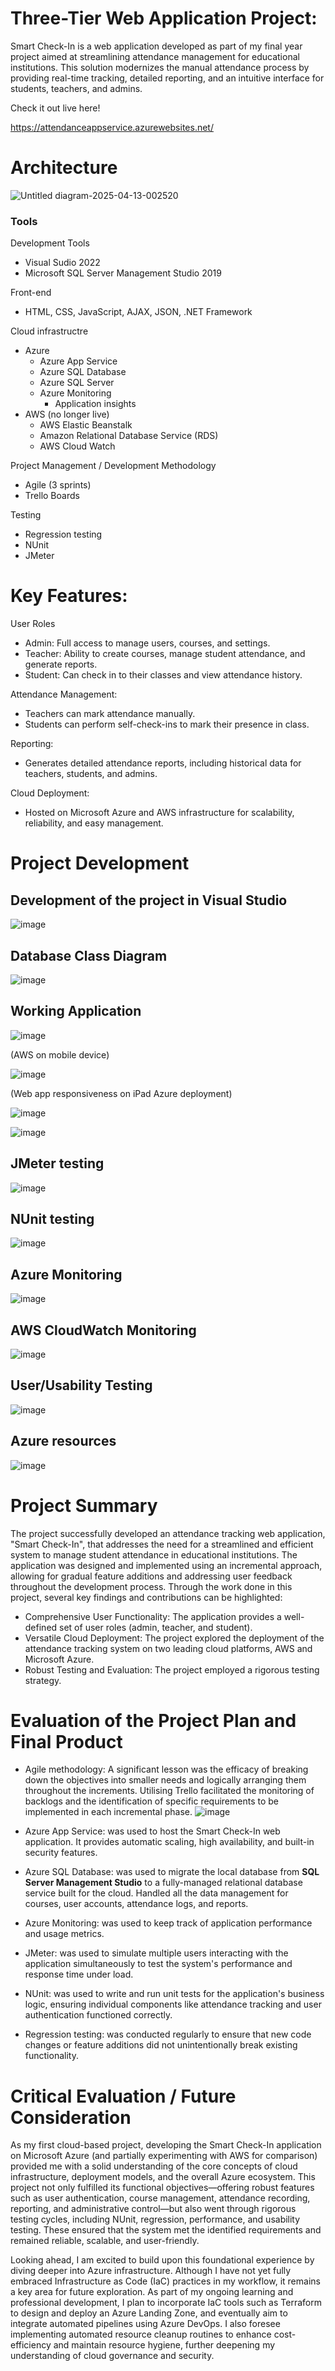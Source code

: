 # Three-Tier Web Application Project:
Smart Check-In is a web application developed as part of my final year project aimed at streamlining attendance management for educational institutions. This solution modernizes the manual attendance process by providing real-time tracking, detailed reporting, and an intuitive interface for students, teachers, and admins.

Check it out live here!

https://attendanceappservice.azurewebsites.net/


# **Architecture**

![Untitled diagram-2025-04-13-002520](https://github.com/user-attachments/assets/4b5cddc5-de55-4ac1-bade-0f3bc8ecece6)


### Tools

Development Tools
- Visual Sudio 2022
- Microsoft SQL Server Management Studio 2019

Front-end
- HTML, CSS, JavaScript, AJAX, JSON, .NET Framework

Cloud infrastructre
- Azure
  - Azure App Service
  - Azure SQL Database
  - Azure SQL Server
  - Azure Monitoring 
    - Application insights
- AWS (no longer live)
  - AWS Elastic Beanstalk
  - Amazon Relational Database Service (RDS)
  - AWS Cloud Watch

 Project Management / Development Methodology
 - Agile (3 sprints)
 - Trello Boards

Testing
- Regression testing
- NUnit
- JMeter


# Key Features: 
User Roles
- Admin: Full access to manage users, courses, and settings.
- Teacher: Ability to create courses, manage student attendance, and generate reports.
- Student: Can check in to their classes and view attendance history.

Attendance Management:
- Teachers can mark attendance manually.
- Students can perform self-check-ins to mark their presence in class.

Reporting:
- Generates detailed attendance reports, including historical data for teachers, students, and admins.

Cloud Deployment:
- Hosted on Microsoft Azure and AWS infrastructure for scalability, reliability, and easy management.


 

# Project Development
## Development of the project in Visual Studio
![image](https://github.com/user-attachments/assets/7779000a-c681-4244-9895-13ee31e841f1)

## Database Class Diagram
![image](https://github.com/user-attachments/assets/68c9d85f-ccd9-4dd7-a51b-908a95c9f7b7)

## Working Application
![image](https://github.com/user-attachments/assets/ad411a31-212b-4a85-b859-e1fcd53c864f)

(AWS on mobile device)

![image](https://github.com/user-attachments/assets/a26e1172-8ddc-4fb6-9fa5-c761a227e9da)

(Web app responsiveness on iPad Azure deployment)

![image](https://github.com/user-attachments/assets/2b0cdb14-939d-42b1-8f8d-c18ae75ab858)

![image](https://github.com/user-attachments/assets/3bb16994-b982-47b8-8742-917697cf956f)


## JMeter testing

![image](https://github.com/user-attachments/assets/9257e1e2-0eea-40d3-8d16-27cff434bf78)

## NUnit testing

![image](https://github.com/user-attachments/assets/3bd895cb-877f-4a79-a934-fb75a3cef5bb)

## Azure Monitoring
![image](https://github.com/user-attachments/assets/07c9d948-250f-4ae3-b20f-581593d5bd99)

## AWS CloudWatch Monitoring
![image](https://github.com/user-attachments/assets/5192c45e-2783-4657-99c9-3cb8611a0d76)

## User/Usability Testing 
![image](https://github.com/user-attachments/assets/c35ce125-68f1-4b51-9c0e-acd9b7b5c522)

## Azure resources

![image](https://github.com/user-attachments/assets/dbc89251-7e42-40e8-9b46-22834d0d7cda)



# Project Summary
The project successfully developed an attendance tracking web application, "Smart Check-In", that addresses the need for a streamlined and efficient system to manage student attendance in educational institutions. The application was designed and implemented using an incremental approach, allowing for gradual feature additions and addressing user feedback throughout the development process.
Through the work done in this project, several key findings and contributions can be highlighted:

- Comprehensive User Functionality: The application provides a well-defined set of user roles (admin, teacher, and student). 
- Versatile Cloud Deployment: The project explored the deployment of the attendance tracking system on two leading cloud platforms, AWS and Microsoft Azure.
- Robust Testing and Evaluation: The project employed a rigorous testing strategy.

# Evaluation of the Project Plan and Final Product
- Agile methodology: A significant lesson was the efficacy of breaking down the objectives into smaller needs and logically arranging them throughout the increments. Utilising Trello facilitated the monitoring of backlogs and the identification of specific requirements to be implemented in each incremental phase.
![image](https://github.com/user-attachments/assets/12f3c7c6-db2e-4eff-9f39-220c832dfc67)

- Azure App Service: was used to host the Smart Check-In web application. It provides automatic scaling, high availability, and built-in security features.

- Azure SQL Database: was used to migrate the local database from **SQL Server Management Studio** to a fully-managed relational database service built for the cloud. Handled all the data management for courses, user accounts, attendance logs, and reports.

- Azure Monitoring: was used to keep track of application performance and usage metrics.

- JMeter: was used to simulate multiple users interacting with the application simultaneously to test the system's performance and response time under load.

- NUnit: was used to write and run unit tests for the application's business logic, ensuring individual components like attendance tracking and user authentication functioned correctly.

- Regression testing: was conducted regularly to ensure that new code changes or feature additions did not unintentionally break existing functionality.

# Critical Evaluation / Future Consideration
As my first cloud-based project, developing the Smart Check-In application on Microsoft Azure (and partially experimenting with AWS for comparison) provided me with a solid understanding of the core concepts of cloud infrastructure, deployment models, and the overall Azure ecosystem. This project not only fulfilled its functional objectives—offering robust features such as user authentication, course management, attendance recording, reporting, and administrative control—but also went through rigorous testing cycles, including NUnit, regression, performance, and usability testing. These ensured that the system met the identified requirements and remained reliable, scalable, and user-friendly.

Looking ahead, I am excited to build upon this foundational experience by diving deeper into Azure infrastructure. Although I have not yet fully embraced Infrastructure as Code (IaC) practices in my workflow, it remains a key area for future exploration. As part of my ongoing learning and professional development, I plan to incorporate IaC tools such as Terraform to design and deploy an Azure Landing Zone, and eventually aim to integrate automated pipelines using Azure DevOps. I also foresee implementing automated resource cleanup routines to enhance cost-efficiency and maintain resource hygiene, further deepening my understanding of cloud governance and security.











